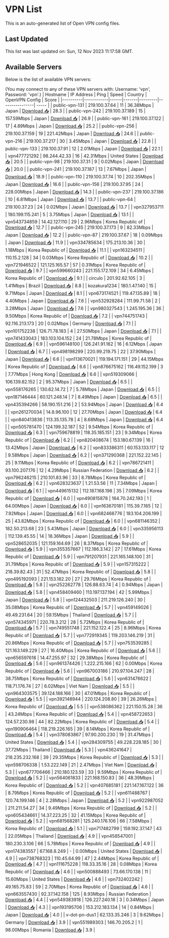 # VPN List

This is an auto-generated list of Open VPN config files.

## Last Updated

This list was last updated on: Sun, 12 Nov 2023 11:17:58 GMT.

## Available Servers

Below is the list of available VPN servers:

(You may connect to any of these VPN servers with: Username: 'vpn', Password: 'vpn'.)
| Hostname | IP Address | Ping | Speed | Country | OpenVPN Config | Score |
|----------|------------|------|-------|---------|----------------| ----- |
| public-vpn-131 | 219.100.37.64 | 11 | 36.38Mbps | Japan | [Download 📥](./configs/server_0_JP.ovpn) | 28.3 |
| public-vpn-242 | 219.100.37.189 | 15 | 157.59Mbps | Japan | [Download 📥](./configs/server_1_JP.ovpn) | 26.9 |
| public-vpn-161 | 219.100.37.122 | 17 | 4.89Mbps | Japan | [Download 📥](./configs/server_2_JP.ovpn) | 25.2 |
| public-vpn-256 | 219.100.37.159 | 19 | 221.42Mbps | Japan | [Download 📥](./configs/server_3_JP.ovpn) | 24.6 |
| public-vpn-216 | 219.100.37.217 | 30 | 3.45Mbps | Japan | [Download 📥](./configs/server_4_JP.ovpn) | 22.8 |
| public-vpn-133 | 219.100.37.91 | 12 | 2.01Mbps | Japan | [Download 📥](./configs/server_5_JP.ovpn) | 22.1 |
| vpn477721292 | 98.244.42.33 | 16 | 42.31Mbps | United States | [Download 📥](./configs/server_6_US.ovpn) | 20.5 |
| public-vpn-98 | 219.100.37.31 | 9 | 0.02Mbps | Japan | [Download 📥](./configs/server_7_JP.ovpn) | 20.0 |
| public-vpn-241 | 219.100.37.187 | 13 | 7.67Mbps | Japan | [Download 📥](./configs/server_8_JP.ovpn) | 18.9 |
| public-vpn-110 | 219.100.37.74 | 10 | 202.35Mbps | Japan | [Download 📥](./configs/server_9_JP.ovpn) | 16.6 |
| public-vpn-156 | 219.100.37.95 | 24 | 228.00Mbps | Japan | [Download 📥](./configs/server_10_JP.ovpn) | 14.3 |
| public-vpn-237 | 219.100.37.186 | 10 | 6.81Mbps | Japan | [Download 📥](./configs/server_11_JP.ovpn) | 13.7 |
| public-vpn-64 | 219.100.37.23 | 24 | 0.02Mbps | Japan | [Download 📥](./configs/server_12_JP.ovpn) | 13.7 |
| vpn327953711 | 180.199.115.241 | 5 | 3.75Mbps | Japan | [Download 📥](./configs/server_13_JP.ovpn) | 13.1 |
| vpn543734859 | 14.42.127.110 | 29 | 2.96Mbps | Korea Republic of | [Download 📥](./configs/server_14_KR.ovpn) | 12.7 |
| public-vpn-245 | 219.100.37.173 | 9 | 82.33Mbps | Japan | [Download 📥](./configs/server_15_JP.ovpn) | 12.2 |
| public-vpn-87 | 219.100.37.67 | 18 | 0.09Mbps | Japan | [Download 📥](./configs/server_16_JP.ovpn) | 11.9 |
| vpn334785634 | 175.213.10.36 | 30 | 1.18Mbps | Korea Republic of | [Download 📥](./configs/server_17_KR.ovpn) | 11.1 |
| vpn163234511 | 110.15.2.128 | 34 | 0.03Mbps | Korea Republic of | [Download 📥](./configs/server_18_KR.ovpn) | 10.2 |
| vpn721946522 | 121.125.165.57 | 57 | 0.31Mbps | Korea Republic of | [Download 📥](./configs/server_19_KR.ovpn) | 9.7 |
| vpn599660243 | 221.155.172.109 | 34 | 6.45Mbps | Korea Republic of | [Download 📥](./configs/server_20_KR.ovpn) | 9.1 |
| circulo | 201.92.62.105 | 3 | 1.41Mbps | Brazil | [Download 📥](./configs/server_21_BR.ovpn) | 8.8 |
| kozakura1234 | 180.1.47.140 | 15 | 9.71Mbps | Japan | [Download 📥](./configs/server_22_JP.ovpn) | 8.1 |
| vpn673174521 | 119.47.135.89 | 18 | 4.40Mbps | Japan | [Download 📥](./configs/server_23_JP.ovpn) | 7.6 |
| vpn532928284 | 111.99.71.58 | 2 | 3.28Mbps | Japan | [Download 📥](./configs/server_24_JP.ovpn) | 7.6 |
| vpn980327543 | 1.245.195.36 | 36 | 9.50Mbps | Korea Republic of | [Download 📥](./configs/server_25_KR.ovpn) | 7.2 |
| vpn744751743 | 92.116.213.173 | 20 | 0.02Mbps | Germany | [Download 📥](./configs/server_26_DE.ovpn) | 7.1 |
| vpn101752238 | 126.71.78.183 | 4 | 27.50Mbps | Japan | [Download 📥](./configs/server_27_JP.ovpn) | 7.1 |
| vpn741433043 | 183.103.104.152 | 24 | 21.78Mbps | Korea Republic of | [Download 📥](./configs/server_28_KR.ovpn) | 6.9 |
| vpn596148100 | 126.241.91.162 | 16 | 6.12Mbps | Japan | [Download 📥](./configs/server_29_JP.ovpn) | 6.7 |
| vpn498198299 | 220.99.219.75 | 22 | 37.90Mbps | Japan | [Download 📥](./configs/server_30_JP.ovpn) | 6.6 |
| vpn113670021 | 119.194.171.151 | 29 | 44.15Mbps | Korea Republic of | [Download 📥](./configs/server_31_KR.ovpn) | 6.6 |
| vpn876675162 | 116.49.152.199 | 3 | 7.77Mbps | Hong Kong | [Download 📥](./configs/server_32_HK.ovpn) | 6.6 |
| vpn519309066 | 106.139.82.152 | 2 | 95.37Mbps | Japan | [Download 📥](./configs/server_33_JP.ovpn) | 6.5 |
| vpn558176265 | 130.62.14.72 | 7 | 5.78Mbps | Japan | [Download 📥](./configs/server_34_JP.ovpn) | 6.5 |
| vpn187146444 | 60.121.248.14 | 7 | 8.49Mbps | Japan | [Download 📥](./configs/server_35_JP.ovpn) | 6.5 |
| vpn435394266 | 58.190.151.216 | 2 | 53.94Mbps | Japan | [Download 📥](./configs/server_36_JP.ovpn) | 6.4 |
| vpn261270034 | 14.8.96.100 | 12 | 27.70Mbps | Japan | [Download 📥](./configs/server_37_JP.ovpn) | 6.4 |
| vpn840413836 | 113.35.135.78 | 4 | 8.68Mbps | Japan | [Download 📥](./configs/server_38_JP.ovpn) | 6.4 |
| vpn505781470 | 124.199.32.187 | 52 | 9.54Mbps | Korea Republic of | [Download 📥](./configs/server_39_KR.ovpn) | 6.3 |
| vpn759678819 | 118.35.185.151 | 23 | 9.34Mbps | Korea Republic of | [Download 📥](./configs/server_40_KR.ovpn) | 6.2 |
| vpn820408674 | 153.180.67.139 | 16 | 13.42Mbps | Japan | [Download 📥](./configs/server_41_JP.ovpn) | 6.2 |
| vpn833386311 | 60.153.133.117 | 12 | 9.58Mbps | Japan | [Download 📥](./configs/server_42_JP.ovpn) | 6.2 |
| vpn371290368 | 221.152.22.145 | 25 | 9.11Mbps | Korea Republic of | [Download 📥](./configs/server_43_KR.ovpn) | 6.2 |
| vpn786721411 | 93.100.207.176 | 12 | 4.29Mbps | Russian Federation | [Download 📥](./configs/server_44_RU.ovpn) | 6.2 |
| vpn796246215 | 210.101.83.96 | 33 | 8.78Mbps | Korea Republic of | [Download 📥](./configs/server_45_KR.ovpn) | 6.2 |
| vpn628323637 | 1.21.53.56 | 11 | 7.34Mbps | Japan | [Download 📥](./configs/server_46_JP.ovpn) | 6.1 |
| vpn449615132 | 112.187.168.198 | 35 | 7.09Mbps | Korea Republic of | [Download 📥](./configs/server_47_KR.ovpn) | 6.0 |
| vpn490815878 | 164.70.242.193 | 1 | 64.00Mbps | Japan | [Download 📥](./configs/server_48_JP.ovpn) | 6.0 |
| vpn163670181 | 115.39.7.165 | 12 | 7.92Mbps | Japan | [Download 📥](./configs/server_49_JP.ovpn) | 6.0 |
| vpn682468776 | 183.104.206.199 | 25 | 43.82Mbps | Korea Republic of | [Download 📥](./configs/server_50_KR.ovpn) | 6.0 |
| vpn681146352 | 182.50.213.68 | 23 | 5.43Mbps | Japan | [Download 📥](./configs/server_51_JP.ovpn) | 6.0 |
| vpn335956113 | 112.139.45.55 | 14 | 18.36Mbps | Japan | [Download 📥](./configs/server_52_JP.ovpn) | 5.9 |
| vpn528652035 | 121.159.164.69 | 26 | 8.37Mbps | Korea Republic of | [Download 📥](./configs/server_53_KR.ovpn) | 5.9 |
| vpn355357667 | 112.186.3.142 | 27 | 17.61Mbps | Korea Republic of | [Download 📥](./configs/server_54_KR.ovpn) | 5.9 |
| vpn791207931 | 221.165.148.100 | 31 | 31.79Mbps | Korea Republic of | [Download 📥](./configs/server_55_KR.ovpn) | 5.9 |
| vpn157315222 | 218.39.82.43 | 31 | 52.47Mbps | Korea Republic of | [Download 📥](./configs/server_56_KR.ovpn) | 5.8 |
| vpn495192093 | 221.153.182.20 | 27 | 29.76Mbps | Korea Republic of | [Download 📥](./configs/server_57_KR.ovpn) | 5.8 |
| vpn252262778 | 126.88.63.74 | 4 | 0.94Mbps | Japan | [Download 📥](./configs/server_58_JP.ovpn) | 5.8 |
| vpn458409460 | 113.197.137.194 | 42 | 5.99Mbps | Japan | [Download 📥](./configs/server_59_JP.ovpn) | 5.8 |
| vpn124432503 | 211.219.126.240 | 30 | 35.08Mbps | Korea Republic of | [Download 📥](./configs/server_60_KR.ovpn) | 5.7 |
| vpn459149026 | 49.49.231.64 | 20 | 59.15Mbps | Thailand | [Download 📥](./configs/server_61_TH.ovpn) | 5.7 |
| vpn574345971 | 220.78.3.212 | 28 | 5.72Mbps | Korea Republic of | [Download 📥](./configs/server_62_KR.ovpn) | 5.7 |
| vpn749551748 | 221.152.122.4 | 25 | 8.96Mbps | Korea Republic of | [Download 📥](./configs/server_63_KR.ovpn) | 5.7 |
| vpn772919345 | 119.203.146.219 | 31 | 20.86Mbps | Korea Republic of | [Download 📥](./configs/server_64_KR.ovpn) | 5.7 |
| vpn753539285 | 121.163.149.229 | 27 | 16.40Mbps | Korea Republic of | [Download 📥](./configs/server_65_KR.ovpn) | 5.6 |
| vpn656597618 | 14.47.255.97 | 32 | 29.38Mbps | Korea Republic of | [Download 📥](./configs/server_66_KR.ovpn) | 5.6 |
| vpn961374426 | 1.222.215.166 | 62 | 0.00Mbps | Korea Republic of | [Download 📥](./configs/server_67_KR.ovpn) | 5.6 |
| vpn967003186 | 210.97.104.247 | 28 | 38.75Mbps | Korea Republic of | [Download 📥](./configs/server_68_KR.ovpn) | 5.6 |
| vpn631476622 | 118.71.176.74 | 27 | 6.02Mbps | Viet Nam | [Download 📥](./configs/server_69_VN.ovpn) | 5.5 |
| vpn964303575 | 39.124.188.166 | 30 | 47.01Mbps | Korea Republic of | [Download 📥](./configs/server_70_KR.ovpn) | 5.5 |
| vpn392148944 | 220.124.208.80 | 39 | 26.26Mbps | Korea Republic of | [Download 📥](./configs/server_71_KR.ovpn) | 5.5 |
| vpn538086362 | 221.150.15.28 | 36 | 43.24Mbps | Korea Republic of | [Download 📥](./configs/server_72_KR.ovpn) | 5.4 |
| vpn458722653 | 124.57.230.98 | 44 | 82.22Mbps | Korea Republic of | [Download 📥](./configs/server_73_KR.ovpn) | 5.4 |
| vpn190906464 | 118.219.226.165 | 39 | 8.14Mbps | Korea Republic of | [Download 📥](./configs/server_74_KR.ovpn) | 5.4 |
| vpn378083867 | 97.90.200.230 | 19 | 31.47Mbps | United States | [Download 📥](./configs/server_75_US.ovpn) | 5.4 |
| vpn284309755 | 49.228.228.185 | 30 | 37.72Mbps | Thailand | [Download 📥](./configs/server_76_TH.ovpn) | 5.3 |
| vpn436241647 | 218.235.232.168 | 39 | 29.35Mbps | Korea Republic of | [Download 📥](./configs/server_77_KR.ovpn) | 5.3 |
| vpn598706338 | 1.53.222.149 | 21 | 2.47Mbps | Viet Nam | [Download 📥](./configs/server_78_VN.ovpn) | 5.3 |
| vpn677706466 | 210.180.123.59 | 33 | 9.59Mbps | Korea Republic of | [Download 📥](./configs/server_79_KR.ovpn) | 5.2 |
| vpn564061833 | 221.168.150.83 | 36 | 48.39Mbps | Korea Republic of | [Download 📥](./configs/server_80_KR.ovpn) | 5.2 |
| vpn407685181 | 221.147.167.122 | 36 | 8.79Mbps | Korea Republic of | [Download 📥](./configs/server_81_KR.ovpn) | 5.2 |
| vpn611488767 | 120.74.199.146 | 4 | 2.28Mbps | Japan | [Download 📥](./configs/server_82_JP.ovpn) | 5.2 |
| vpn922987052 | 211.211.54.27 | 34 | 9.49Mbps | Korea Republic of | [Download 📥](./configs/server_83_KR.ovpn) | 5.2 |
| vpn605434661 | 14.37.223.25 | 32 | 41.15Mbps | Korea Republic of | [Download 📥](./configs/server_84_KR.ovpn) | 5.2 |
| vpn681568281 | 125.240.176.106 | 66 | 7.58Mbps | Korea Republic of | [Download 📥](./configs/server_85_KR.ovpn) | 5.1 |
| vpn717482799 | 159.192.37.147 | 43 | 22.05Mbps | Thailand | [Download 📥](./configs/server_86_TH.ovpn) | 4.9 |
| vpn458547001 | 180.230.3.106 | 66 | 5.78Mbps | Korea Republic of | [Download 📥](./configs/server_87_KR.ovpn) | 4.9 |
| vpn174383557 | 67.168.8.249 | - | 0.00Mbps | United States | [Download 📥](./configs/server_88_US.ovpn) | 4.9 |
| vpn738768323 | 110.45.64.99 | 47 | 2.44Mbps | Korea Republic of | [Download 📥](./configs/server_89_KR.ovpn) | 4.7 |
| vpn111675228 | 118.33.35.16 | 28 | 0.08Mbps | Korea Republic of | [Download 📥](./configs/server_90_KR.ovpn) | 4.6 |
| vpn500888493 | 73.66.170.138 | 11 | 15.60Mbps | United States | [Download 📥](./configs/server_91_US.ovpn) | 4.6 |
| vpn732402242 | 49.165.75.83 | 59 | 2.70Mbps | Korea Republic of | [Download 📥](./configs/server_92_KR.ovpn) | 4.6 |
| vpn663557430 | 92.37.142.158 | 125 | 8.93Mbps | Russian Federation | [Download 📥](./configs/server_93_RU.ovpn) | 4.4 |
| vpn549383918 | 126.227.240.18 | 3 | 0.34Mbps | Japan | [Download 📥](./configs/server_94_JP.ovpn) | 4.3 |
| vpn193195706 | 153.212.183.134 | 14 | 0.84Mbps | Japan | [Download 📥](./configs/server_95_JP.ovpn) | 4.0 |
| v-dot-pn-dus1 | 62.133.35.246 | 3 | 9.62Mbps | Germany | [Download 📥](./configs/server_96_DE.ovpn) | 3.9 |
| vpn551989303 | 146.70.205.2 | 1 | 98.00Mbps | Romania | [Download 📥](./configs/server_97_RO.ovpn) | 3.9 |
